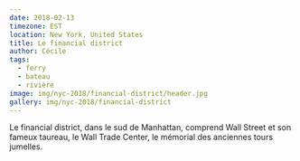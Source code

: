 ```yaml
---
date: 2018-02-13
timezone: EST
location: New York, United States
title: Le financial district
author: Cécile
tags:
  - ferry
  - bateau
  - rivière
image: img/nyc-2018/financial-district/header.jpg
gallery: img/nyc-2018/financial-district
---
```


Le financial district, dans le sud de Manhattan, comprend Wall Street et son fameux taureau, le Wall Trade Center, le mémorial des anciennes tours jumelles.